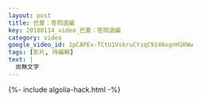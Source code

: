 ```yaml
---
layout: post
title: 巴夏：答問選編
key: 20180114_video_巴夏：答問選編
category: video
google_video_id: 1pCAPEv-TCtU1VskruCYzqC924NxgnHSKWw
tags: [影片, 待編輯]
text: |
  尚無文字
---
```


{%- include algolia-hack.html -%}
